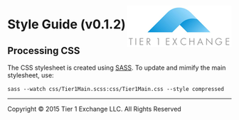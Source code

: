 [<img src="img/LOGO.png" align="right"/>]()

Style Guide (v0.1.2)
===============


## Processing CSS

The CSS stylesheet is created using [SASS](http://sass-lang.com/). To update and mimify the main stylesheet, use:

```
sass --watch css/Tier1Main.scss:css/Tier1Main.css --style compressed
```

---

Copyright &copy; 2015 Tier 1 Exchange LLC. All Rights Reserved
